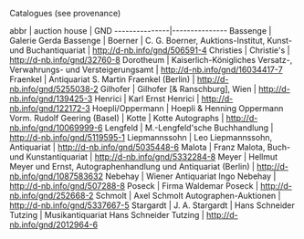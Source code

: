Catalogues (see provenance)

abbr | auction house | GND
---------------|---------------
Bassenge | Galerie Gerda Bassenge | 
Boerner | C. G. Boerner, Auktions-Institut, Kunst- und Buchantiquariat | http://d-nb.info/gnd/506591-4
Christies | Christie's | http://d-nb.info/gnd/32760-8
Dorotheum | Kaiserlich-Königliches Versatz-, Verwahrungs- und Versteigerungsamt | http://d-nb.info/gnd/16034417-7
Fraenkel | Antiquariat S. Martin Fraenkel (Berlin) | http://d-nb.info/gnd/5255038-2
Gilhofer | Gilhofer [& Ranschburg], Wien | http://d-nb.info/gnd/139425-3
Henrici | Karl Ernst Henrici | http://d-nb.info/gnd/122172-3
Hoepli/Oppermann | Hoepli & Henning Oppermann Vorm. Rudolf Geering (Basel) |
Kotte | Kotte Autographs | http://d-nb.info/gnd/10069999-6
Lengfeld | M.-Lengfeld'sche Buchhandlung | http://d-nb.info/gnd/5119595-1
Liepmannssohn | Leo Liepmannssohn, Antiquariat | http://d-nb.info/gnd/5035448-6
Malota | Franz Malota, Buch- und Kunstantiquariat | http://d-nb.info/gnd/5332284-8
Meyer | Hellmut Meyer und Ernst, Autographenhandlung und Antiquariat (Berlin) | http://d-nb.info/gnd/1087583632
Nebehay | Wiener Antiquariat Ingo Nebehay | http://d-nb.info/gnd/507288-8
Poseck | Firma Waldemar Poseck | http://d-nb.info/gnd/252668-2
Schmolt | Axel Schmolt Autographen-Auktionen | http://d-nb.info/gnd/5337667-5
Stargardt | J. A. Stargardt |
Hans Schneider Tutzing | Musikantiquariat Hans Schneider Tutzing | http://d-nb.info/gnd/2012964-6

